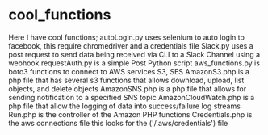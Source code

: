 # cool_functions
Here I have cool functions;
autoLogin.py uses selenium to auto login to facebook, this require chromedriver and a credentials file
Slack.py uses a post request to send data being received via CLI to a Slack Channel using a webhook
requestAuth.py is a simple Post Python script
aws_functions.py is boto3 functions to connect to AWS services S3, SES
AmazonS3.php is a php file that has several s3 functions that allows download, upload, list objects, and delete objects
AmazonSNS.php is a php file that allows for sending notification to a specified SNS topic
AmazonCloudWatch.php is a php file that allow the logging of data into success/failure log streams
Run.php is the controller of the Amazon PHP functions 
Credentials.php is the aws connections file this looks for the ('/.aws/credentials') file


